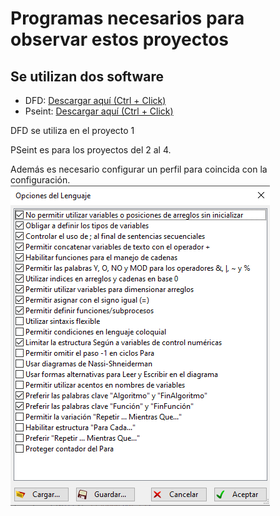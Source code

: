 # Programas necesarios para observar estos proyectos

## Se utilizan dos software

* DFD: [Descargar aquí (Ctrl + Click)](https://dfd.softonic.com/)
* Pseint: [Descargar aquí (Ctrl + Click)](https://pseint.sourceforge.net/)

DFD se utiliza en el proyecto 1

PSeint es para los proyectos del 2 al 4. 

Además es necesario configurar un perfil para coincida con la configuración. ![Imagen](https://github.com/kentony99/Enunciados_UNED/blob/e0502981fab4c2453f7e642af1eeff91950f76dd/03071%20L%C3%B3gica%20para%20Computaci%C3%B3n/Perfil%20PSeInt.png)


